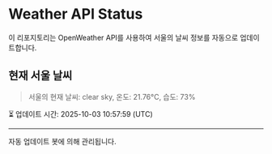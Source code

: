 
# Weather API Status

이 리포지토리는 OpenWeather API를 사용하여 서울의 날씨 정보를 자동으로 업데이트합니다.

## 현재 서울 날씨
> 서울의 현재 날씨: clear sky, 온도: 21.76°C, 습도: 73%

⏳ 업데이트 시간: 2025-10-03 10:57:59 (UTC)

---
자동 업데이트 봇에 의해 관리됩니다.
